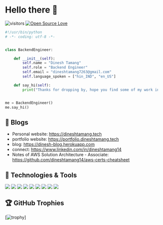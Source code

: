# Hello there 👋

![visitors](https://visitor-badge.laobi.icu/badge?page_id=zhenye-na.zhenye-na)
[![Open Source Love](https://badges.frapsoft.com/os/v1/open-source.svg?v=102)](https://github.com/ellerbrock/open-source-badge/)


```python
#!/usr/bin/python
# -*- coding: utf-8 -*-


class BackendEngineer:

    def __init__(self):
        self.name = "Dinesh Tamang"
        self.role = "Backend Engineer"
        self.email = "dineshtamang7263@gmail.com"
        self.language_spoken = ["hin_IND", "en_US"]

    def say_hi(self):
        print("Thanks for dropping by, hope you find some of my work interesting.")


me = BackendEngineer()
me.say_hi()
```

## 📝 Blogs

- Personal website: https://dineshtamang.tech
- portfolio website: https://portfolio.dineshtamang.tech
- blog: https://dinesh-blog.herokuapp.com
- connect: https://www.linkedin.com/in/dineshtamang14
- Notes of AWS Solution Architecture - Associate: https://github.com/dineshtamang14/aws-certs-cheatsheet


## 🔧 Technologies & Tools

![](https://img.shields.io/badge/OS-Linux-informational?style=flat&logo=linux&logoColor=white&color=6aa6f8)
![](https://img.shields.io/badge/Editor-VS_Code-informational?style=flat&logo=visual-studio-code&logoColor=white&color=6aa6f8)
![](https://img.shields.io/badge/Code-Python-informational?style=flat&logo=python&logoColor=white&color=6aa6f8)
![](https://img.shields.io/badge/Code-JavaScript-informational?style=flat&logo=javascript&logoColor=white&color=6aa6f8)
![](https://img.shields.io/badge/Code-React-informational?style=flat&logo=react&logoColor=white&color=6aa6f8)
![](https://img.shields.io/badge/Shell-Bash-informational?style=flat&logo=gnu-bash&logoColor=white&color=6aa6f8)
![](https://img.shields.io/badge/Tools-PostgreSQL-informational?style=flat&logo=postgresql&logoColor=white&color=6aa6f8)
![](https://img.shields.io/badge/Tools-Docker-informational?style=flat&logo=docker&logoColor=white&color=6aa6f8)
![](https://img.shields.io/badge/Tools-Kubernetes-informational?style=flat&logo=kubernetes&logoColor=white&color=6aa6f8)


## 🏆 GitHub Trophies

[![trophy](https://github-profile-trophy.vercel.app/?username=dineshtamang14&theme=nord&column=7)]
